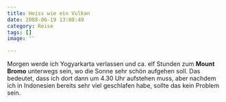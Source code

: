 ```yaml
---
title: Heiss wie ein Vulkan
date: 2008-06-19 13:08:49
category: Reise
tags: []
image: ''

---
```


Morgen werde ich Yogyarkarta verlassen und ca. elf Stunden zum **Mount Bromo** unterwegs sein, wo die Sonne sehr schön aufgehen soll. Das bedeutet, dass ich dort dann um 4.30 Uhr aufstehen muss, aber nachdem ich in Indonesien bereits sehr viel geschlafen habe, sollte das kein Problem sein.

